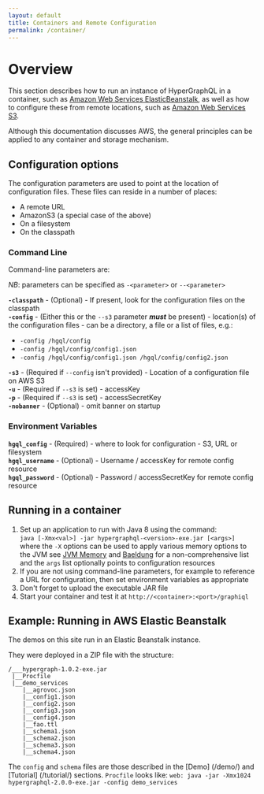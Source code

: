 ```yaml
---
layout: default
title: Containers and Remote Configuration
permalink: /container/
---
```


# Overview

This section describes how to run an instance of HyperGraphQL in a container, such as 
[Amazon Web Services ElasticBeanstalk](https://aws.amazon.com/elasticbeanstalk/), as well as how to configure these from 
remote locations,
such as [Amazon Web Services S3](https://aws.amazon.com/s3/).

Although this documentation discusses AWS, the general principles can be applied to any container and storage mechanism.

## Configuration options

The configuration parameters are used to point at the location of configuration files.
These files can reside in a number of places:
- A remote URL
- AmazonS3 (a special case of the above)
- On a filesystem
- On the classpath

### Command Line

Command-line parameters are:

*NB*: parameters can be specified as `-<parameter>` or `--<parameter>`

**`-classpath`** - (Optional) - If present, look for the configuration files on the classpath<br/>
**`-config`** - (Either this or the `--s3` parameter **_must_** be present) - location(s) of the configuration files - 
can be a directory, a file or a list of files, e.g.:<br/>
- `-config /hgql/config`
- `-config /hgql/config/config1.json` 
- `-config /hgql/config/config1.json /hgql/config/config2.json`

**`-s3`** - (Required if `--config` isn't provided) - Location of a configuration file on AWS S3<br/>
**`-u`** - (Required if `--s3` is set) - accessKey<br/>
**`-p`** - (Required if `--s3` is set) - accessSecretKey<br/>
**`-nobanner`** - (Optional) - omit banner on startup  

### Environment Variables

**`hgql_config`** - (Required) - where to look for configuration - S3, URL or filesystem<br/>
**`hgql_username`** - (Optional) - Username / accessKey for remote config resource<br/>
**`hgql_password`** - (Optional) - Password / accessSecretKey for remote config resource<br/>
 
## Running in a container

1. Set up an application to run with Java 8 using the command:<br/>
`java [-Xmx<val>] -jar hypergraphql-<version>-exe.jar [<args>]`<br/>
where the `-X` options can be used to apply various memory options to the JVM see [JVM Memory](http://jvmmemory.com/) 
and [Baeldung](http://www.baeldung.com/jvm-parameters) for a non-comprehensive list<br/>
and the `args` list optionally points to configuration resources
2. If you are not using command-line parameters, for example to reference a URL for configuration, then set environment 
variables as appropriate<br/>
3. Don't forget to upload the executable JAR file
4. Start your container and test it at `http://<container>:<port>/graphiql`

## Example: Running in AWS Elastic Beanstalk

The demos on this site run in an Elastic Beanstalk instance.

They were deployed in a ZIP file with the structure:

```
/___hypergraph-1.0.2-exe.jar
 |__Procfile
 |__demo_services
    |__agrovoc.json
    |__config1.json
    |__config2.json
    |__config3.json
    |__config4.json
    |__fao.ttl
    |__schema1.json
    |__schema2.json
    |__schema3.json
    |__schema4.json
```

The `config` and `schema` files are those described in the [Demo] (/demo/) and [Tutorial] (/tutorial/) sections.
`Procfile` looks like:
`web: java -jar -Xmx1024 hypergraphql-2.0.0-exe.jar -config demo_services`

